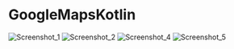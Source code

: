 # GoogleMapsKotlin


![Screenshot_1](https://user-images.githubusercontent.com/34657047/199796578-c59f98ba-86c5-4108-93f9-8d7dcf61a9fb.png)
![Screenshot_2](https://user-images.githubusercontent.com/34657047/199796583-18fa0e8e-a708-444a-be14-ae383c83d1bc.png)
![Screenshot_4](https://user-images.githubusercontent.com/34657047/199796585-d5cf89a5-f89a-4989-a671-2bccfdc6ba2b.png)
![Screenshot_5](https://user-images.githubusercontent.com/34657047/199796590-7acb52ef-9fdd-459d-8dd6-40fad60bde6a.png)
